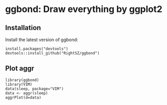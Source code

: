 # ggbond: Draw everything by ggplot2

## Installation
Install the latest version of ggbond: 
 ```
 install.packages("devtools")
devtools::install_github("RightSZ/ggbond")
 ```

## Plot aggr
```
library(ggbond)
library(VIM)
data(sleep, package="VIM")
data <- aggr(sleep)
aggrPlot(d=data)
```
